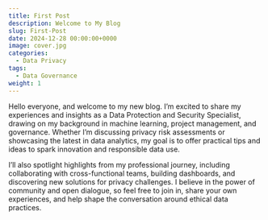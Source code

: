 ```yaml
---
title: First Post
description: Welcome to My Blog
slug: First-Post
date: 2024-12-28 00:00:00+0000
image: cover.jpg
categories:
  - Data Privacy
tags:
  - Data Governance
weight: 1
---
```


Hello everyone, and welcome to my new blog. I’m excited to share my experiences and insights as a Data Protection and Security Specialist, drawing on my background in machine learning, project management, and governance. Whether I’m discussing privacy risk assessments or showcasing the latest in data analytics, my goal is to offer practical tips and ideas to spark innovation and responsible data use.

I’ll also spotlight highlights from my professional journey, including collaborating with cross-functional teams, building dashboards, and discovering new solutions for privacy challenges. I believe in the power of community and open dialogue, so feel free to join in, share your own experiences, and help shape the conversation around ethical data practices.
